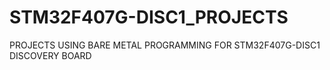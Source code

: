 # STM32F407G-DISC1_PROJECTS
PROJECTS USING BARE METAL PROGRAMMING FOR STM32F407G-DISC1 DISCOVERY BOARD
